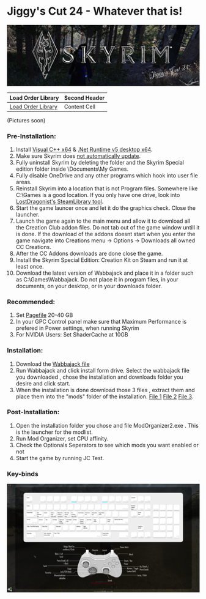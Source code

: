 # Jiggy's Cut 24 - Whatever that is!

![](https://github.com/JgC24/Jiggy-s-Cut-24/blob/main/Untitled.jpg)

| Load Order Library | Second Header |
| ------------- | ------------- |
| [Load Order Library](https://loadorderlibrary.com/lists/jiggys-cut-24)  | Content Cell  |







(Pictures soon)
### Pre-Installation:

1. Install [Visual C++ x64](https://aka.ms/vs/16/release/vc_redist.x64.exe) & [.Net Runtime v5 desktop x64](https://dotnet.microsoft.com/download/dotnet/5.0/runtime).
2. Make sure Skyrim does [not automatically update](https://help.steampowered.com/en/faqs/view/71AB-698D-57EB-178C#disable).
3. Fully uninstall Skyrim by deleting the folder and the Skyrim Special edition folder inside \Documents\My Games.
4. Fully disable OneDrive and any other programs which hook into user file areas.
5. Reinstall Skyrim into a location that is not Program files. Somewhere like C:\Games is a good location. If you only have one drive, look into [LostDragonist's SteamLibrary tool](https://github.com/LostDragonist/steam-library-setup-tool/wiki/Usage-Guide).
6. Start the game launcer once and let it do the graphics check. Close the launcher.
7. Launch the game again to the main menu and allow it to download all the Creation Club addon files. Do not tab out of the game window untill it is done. If the download of the addons doesnt start when you enter the game navigate into Creations menu -> Options -> Downloads all owned CC Creations.
8. After the CC Addons downloads are done close the game.
8. Install the Skyrim Special Edition: Creation Kit on Steam and run it at least once.
9. Download the latest version of Wabbajack and place it in a folder such as C:\Games\Wabbajack. Do not place it in program files, in your documents, on your desktop, or in your downloads folder.

### Recommended:

1. Set [Pagefile](https://learn.microsoft.com/en-us/troubleshoot/windows-client/performance/introduction-to-the-page-file) 20-40 GB
2. In your GPC Control panel make sure that Maximum Performance is prefered in Power settings, when running Skyrim
3. For NVIDIA Users: Set ShaderCache at 10GB

### Installation:

1. Download the [Wabbajack file](https://drive.google.com/file/d/1NgYin5rZKcrdfURm-69esaXi9hSW2CUP/view?usp=drive_link)
2. Run Wabbajack and click install form drive. Select the wabbajack file you downloaded , chose the installation and downloads folder you desire and click start.
3. When the installation is done download those 3 files , extract them and place them into the "mods" folder of the installation. [File 1](https://drive.google.com/file/d/1baCb0G-WoNs2sdUFMCNzZ0FtAOSOmAXL/view?usp=drive_link) [File 2](https://drive.google.com/file/d/1apdiHvrf0yh6Dece_O2LZIE8O5xjv_l_/view?usp=drive_link) [File 3](https://drive.google.com/file/d/1i5JmF6sPxJu4Zn9NJLTRu77BcjZj0Jvi/view?usp=drive_link).

### Post-Installation:

1. Open the installation folder you chose and file ModOrganizer2.exe . This is the launcher for the modlist.
2. Run Mod Organizer, set CPU affinity.
3. Check the Optionals Seperators to see which mods you want enabled or not
4. Start the game by running JC Test.

### Key-binds
![](https://github.com/JgC24/Jiggy-s-Cut-24/blob/main/Keybinds.png)


